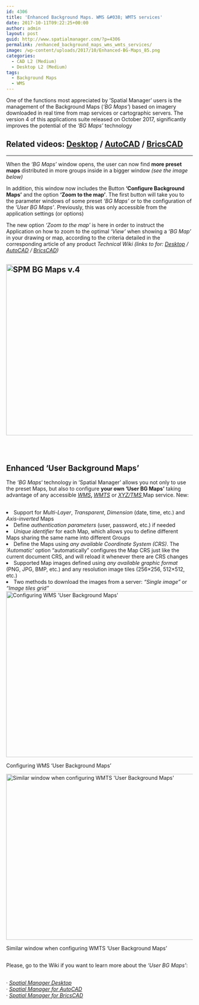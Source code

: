 ```yaml
---
id: 4306
title: 'Enhanced Background Maps. WMS &#038; WMTS services'
date: 2017-10-11T09:22:25+00:00
author: admin
layout: post
guid: http://www.spatialmanager.com/?p=4306
permalink: /enhanced_background_maps_wms_wmts_services/
image: /wp-content/uploads/2017/10/Enhanced-BG-Maps_85.png
categories:
  - CAD L2 (Medium)
  - Desktop L2 (Medium)
tags:
  - Background Maps
  - WMS
---
```

<p>
  One of the functions most appreciated by &#8216;Spatial Manager&#8217; users is the management of the Background Maps (<em>&#8216;BG Maps&#8217;</em>) based on imagery downloaded in real time from map services or cartographic servers. The version 4 of this applications suite released on October 2017, significantly improves the potential of the <em>&#8216;BG Maps&#8217;</em> technology<!--more-->
</p>

<h2>
  Related videos: <span><span><a href="https://youtu.be/zmH8Cdi5DPk?rel=0" target="_blank" rel="nofollow">Desktop</a></span></span> / <span><span><a href="https://youtu.be/jlBf9xs-GyE?rel=0" target="_blank" rel="nofollow">AutoCAD</a></span></span> / <span><span><a href="https://youtu.be/vo6UEi_r7Cs?rel=0" target="_blank" rel="nofollow">BricsCAD</a></span></span>
</h2>

* * *

<p>
  When the <em>&#8216;BG Maps&#8217;</em> window opens, the user can now find <strong>more preset maps</strong> distributed in more groups inside in a bigger window<em> (see the image below)</em>
</p>

<p>
  In addition, this window now includes the Button <strong>&#8216;Configure Background Maps&#8217;</strong> and the option <strong>&#8216;Zoom to the map&#8217;</strong>. The first button will take you to the parameter windows of some preset <em>&#8216;BG Maps&#8217;</em> or to the configuration of the <em>&#8216;User BG Maps&#8217;</em>. Previously, this was only accessible from the application settings (or options)
</p>

<p>
  The new option <em>&#8216;Zoom to the map&#8217;</em> is here in order to instruct the Application on how to zoom to the optimal <em>&#8216;View&#8217;</em> when showing a <em>&#8216;BG Map&#8217;</em> in your drawing or map, according to the criteria detailed in the corresponding article of any product <em>Technical Wiki</em> <em>(links to for: <span><span><a href="http://wiki.spatialmanager.com/index.php/Spatial_Manager_Desktop%E2%84%A2_-_FAQs:_Background_Maps#How_can_I_display_a_.27Background_Map.27_in_the_Map.3F" target="_blank" rel="nofollow">Desktop</a></span></span> / <span><span><a href="http://wiki.spatialmanager.com/index.php/Spatial_Manager%E2%84%A2_for_AutoCAD_-_FAQs:_Background_Maps_(%22Standard%22_and_%22Professional%22_editions_only)#How_can_I_display_a_.27Background_Map.27_in_the_drawing.3F" target="_blank" rel="nofollow">AutoCAD</a></span></span> / <span><span><a href="http://wiki.spatialmanager.com/index.php/Spatial_Manager%E2%84%A2_for_BricsCAD_-_FAQs:_Background_Maps_(%22Standard%22_and_%22Professional%22_editions_only)#How_can_I_display_a_.27Background_Map.27_in_the_drawing.3F" target="_blank" rel="nofollow">BricsCAD</a></span></span>)</em>
</p>

<h2>
  <a href="http://www.spatialmanager.com/wp-content/uploads/2017/10/SPM-BG-Maps-v.4.png" target="_blank" rel="nofollow"><img src="http://www.spatialmanager.com/wp-content/uploads/2017/10/SPM-BG-Maps-v.4.png" alt="SPM BG Maps v.4" width="584" height="461" srcset="http://www.spatialmanager.com/wp-content/uploads/2017/10/SPM-BG-Maps-v.4.png 584w, http://www.spatialmanager.com/wp-content/uploads/2017/10/SPM-BG-Maps-v.4-300x237.png 300w" sizes="(max-width: 584px) 100vw, 584px" /></a>
</h2>

<h2>
</h2>

&nbsp;

<h2>
  Enhanced &#8216;User Background Maps&#8217;
</h2>

<p>
  The <em>&#8216;BG Maps</em>&#8216; technology in &#8216;Spatial Manager&#8217; allows you not only to use the preset Maps, but also to configure <strong>your own &#8216;User BG Maps&#8217;</strong> taking advantage of any accessible <span><a href="https://en.wikipedia.org/wiki/Web_Map_Service" target="_blank" rel="nofollow"><span><em>WMS</em></span></a></span><strong>, </strong><a href="https://en.wikipedia.org/wiki/Web_Map_Tile_Service" target="_blank" rel="nofollow"><span><em>WMTS</em></span></a> or <span><em><a href="https://en.wikipedia.org/wiki/Tile_Map_Service" target="_blank" rel="nofollow">XYZ/TMS </a></em></span>Map service. New:
</p>

<h2>
</h2>

<li>
  Support for <em>Multi-Layer</em>, <i>T</i><em>ransparent</em>, <em>Dimension</em> (date, time, etc.) and <em>Axis-inverted</em> Maps
</li>
<li>
  Define <em>authentication parameters </em>(user, password, etc.) if needed
</li>
<li>
  <em>Unique identifier</em> for each Map, which allows you to define different Maps sharing the same name into different Groups
</li>
<li>
  Define the Maps using <em>any available Coordinate System (CRS)</em>. The <em>&#8216;Automatic&#8217;</em> option &#8220;automatically&#8221; configures the Map CRS just like the current document CRS, and will reload it whenever there are CRS changes
</li>
<li>
  Supported Map images defined using <em>any available graphic format</em> (PNG, JPG, BMP, etc.) and any resolution image tiles (256&#215;256, 512&#215;512, etc.)
</li>
<li>
  Two methods to download the images from a server: <em>&#8220;Single image&#8221;</em> or <em>&#8220;Image tiles grid&#8221;</em>
</li>

<div>
  <a href="http://www.spatialmanager.com/wp-content/uploads/2017/10/SPM-User-BG-Maps-WMS.png" target="_blank" rel="nofollow"><img src="http://www.spatialmanager.com/wp-content/uploads/2017/10/SPM-User-BG-Maps-WMS.png" alt="Configuring WMS 'User Background Maps'" width="977" height="447" srcset="http://www.spatialmanager.com/wp-content/uploads/2017/10/SPM-User-BG-Maps-WMS.png 977w, http://www.spatialmanager.com/wp-content/uploads/2017/10/SPM-User-BG-Maps-WMS-300x137.png 300w, http://www.spatialmanager.com/wp-content/uploads/2017/10/SPM-User-BG-Maps-WMS-768x351.png 768w, http://www.spatialmanager.com/wp-content/uploads/2017/10/SPM-User-BG-Maps-WMS-624x285.png 624w" sizes="(max-width: 977px) 100vw, 977px" /></a>
  
  <p>
    Configuring WMS &#8216;User Background Maps&#8217;
  </p>
</div>

<div>
  <a href="http://www.spatialmanager.com/wp-content/uploads/2017/10/SPM-User-BG-Maps-WMTS-2.png" target="_blank" rel="nofollow"><img src="http://www.spatialmanager.com/wp-content/uploads/2017/10/SPM-User-BG-Maps-WMTS-2.png" alt="Similar window when configuring WMTS 'User Background Maps'" width="977" height="447" srcset="http://www.spatialmanager.com/wp-content/uploads/2017/10/SPM-User-BG-Maps-WMTS-2.png 977w, http://www.spatialmanager.com/wp-content/uploads/2017/10/SPM-User-BG-Maps-WMTS-2-300x137.png 300w, http://www.spatialmanager.com/wp-content/uploads/2017/10/SPM-User-BG-Maps-WMTS-2-768x351.png 768w, http://www.spatialmanager.com/wp-content/uploads/2017/10/SPM-User-BG-Maps-WMTS-2-624x285.png 624w" sizes="(max-width: 977px) 100vw, 977px" /></a>
  
  <p>
    Similar window when configuring WMTS &#8216;User Background Maps&#8217;
  </p>
</div>

<h2>
</h2>

<p>
  Please, go to the Wiki if you want to learn more about the <em>&#8216;User BG Maps&#8217;</em>:
</p>

<h2>
</h2>

<p>
  · <span><em><a href="http://wiki.spatialmanager.com/index.php/Spatial_Manager_Desktop%E2%84%A2_-_FAQs:_Background_Maps#Can_I_configure_my_own_Web_Map_Services.3F" target="_blank" rel="nofollow">Spatial Manager Desktop</a></em></span><br /> · <span><em><a href="http://wiki.spatialmanager.com/index.php/Spatial_Manager%E2%84%A2_for_AutoCAD_-_FAQs:_Background_Maps_(%22Standard%22_and_%22Professional%22_editions_only)#Can_I_configure_my_own_Web_Map_Services.3F" target="_blank" rel="nofollow">Spatial Manager for AutoCAD</a></em></span><br /> · <span><em><a href="http://wiki.spatialmanager.com/index.php/Spatial_Manager%E2%84%A2_for_BricsCAD_-_FAQs:_Background_Maps_(%22Standard%22_and_%22Professional%22_editions_only)#Can_I_configure_my_own_Web_Map_Services.3F" target="_blank" rel="nofollow">Spatial Manager for BricsCAD</a></em></span>
</p>